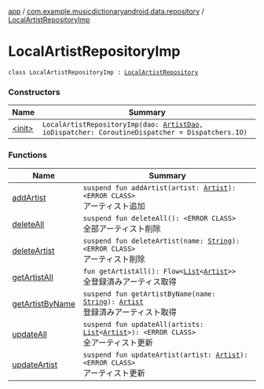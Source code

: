[app](../../index.md) / [com.example.musicdictionaryandroid.data.repository](../index.md) / [LocalArtistRepositoryImp](./index.md)

# LocalArtistRepositoryImp

`class LocalArtistRepositoryImp : `[`LocalArtistRepository`](../-local-artist-repository/index.md)

### Constructors

| Name | Summary |
|---|---|
| [&lt;init&gt;](-init-.md) | `LocalArtistRepositoryImp(dao: `[`ArtistDao`](../../com.example.musicdictionaryandroid.data.local.database.dao/-artist-dao/index.md)`, ioDispatcher: CoroutineDispatcher = Dispatchers.IO)` |

### Functions

| Name | Summary |
|---|---|
| [addArtist](add-artist.md) | `suspend fun addArtist(artist: `[`Artist`](../../com.example.musicdictionaryandroid.domain.model.entity/-artist/index.md)`): <ERROR CLASS>`<br>アーティスト追加 |
| [deleteAll](delete-all.md) | `suspend fun deleteAll(): <ERROR CLASS>`<br>全部アーティスト削除 |
| [deleteArtist](delete-artist.md) | `suspend fun deleteArtist(name: `[`String`](https://kotlinlang.org/api/latest/jvm/stdlib/kotlin/-string/index.html)`): <ERROR CLASS>`<br>アーティスト削除 |
| [getArtistAll](get-artist-all.md) | `fun getArtistAll(): Flow<`[`List`](https://kotlinlang.org/api/latest/jvm/stdlib/kotlin.collections/-list/index.html)`<`[`Artist`](../../com.example.musicdictionaryandroid.domain.model.entity/-artist/index.md)`>>`<br>全登録済みアーティス取得 |
| [getArtistByName](get-artist-by-name.md) | `suspend fun getArtistByName(name: `[`String`](https://kotlinlang.org/api/latest/jvm/stdlib/kotlin/-string/index.html)`): `[`Artist`](../../com.example.musicdictionaryandroid.domain.model.entity/-artist/index.md)<br>登録済みアーティスト取得 |
| [updateAll](update-all.md) | `suspend fun updateAll(artists: `[`List`](https://kotlinlang.org/api/latest/jvm/stdlib/kotlin.collections/-list/index.html)`<`[`Artist`](../../com.example.musicdictionaryandroid.domain.model.entity/-artist/index.md)`>): <ERROR CLASS>`<br>全アーティスト更新 |
| [updateArtist](update-artist.md) | `suspend fun updateArtist(artist: `[`Artist`](../../com.example.musicdictionaryandroid.domain.model.entity/-artist/index.md)`): <ERROR CLASS>`<br>アーティスト更新 |
